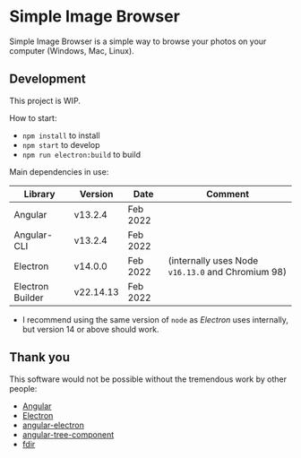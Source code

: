 # Simple Image Browser

Simple Image Browser is a simple way to browse your photos on your computer (Windows, Mac, Linux).

## Development

This project is WIP.

How to start:

- `npm install` to install
- `npm start` to develop
- `npm run electron:build` to build

Main dependencies in use:

| Library          | Version   | Date     | Comment                                           |
| ---------------- | --------- | -------- | ------------------------------------------------- |
| Angular          | v13.2.4   | Feb 2022 |                                                   |
| Angular-CLI      | v13.2.4   | Feb 2022 |                                                   |
| Electron         | v14.0.0   | Feb 2022 | (internally uses Node `v16.13.0` and Chromium 98) |
| Electron Builder | v22.14.13 | Feb 2022 |                                                   |

- I recommend using the same version of `node` as _Electron_ uses internally, but version 14 or above should work.


## Thank you

This software would not be possible without the tremendous work by other people:

 - [Angular](https://github.com/angular/angular)
 - [Electron](https://github.com/electron/electron)
 - [angular-electron](https://github.com/maximegris/angular-electron)
 - [angular-tree-component](https://github.com/CirclonGroup/angular-tree-component)
 - [fdir](https://github.com/thecodrr/fdir)
